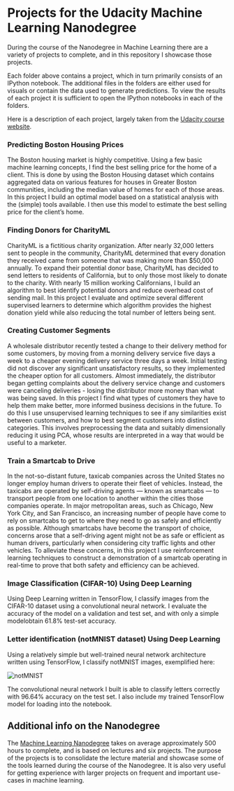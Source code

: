 # Projects for the Udacity Machine Learning Nanodegree

During the course of the Nanodegree in Machine Learning there are a variety of projects to complete, and in this repository I showcase those projects. 

Each folder above contains a project, which in turn primarily consists of an IPython notebook. The additional files in the folders are either used for visuals or contain the data used to generate predictions. To view the results of each project it is sufficient to open the IPython notebooks in each of the folders.

Here is a description of each project, largely taken from the [Udacity course website](https://www.udacity.com/course/machine-learning-engineer-nanodegree--nd009).

### Predicting Boston Housing Prices

The Boston housing market is highly competitive. Using a few basic machine learning concepts, I find the best selling price for the home of a client. This is done by using the Boston Housing dataset which contains aggregated data on various features for houses in Greater Boston communities, including the median value of homes for each of those areas. In this project I build an optimal model based on a statistical analysis with the (simple) tools available. I then use this model to estimate the best selling price for the client’s home.

### Finding Donors for CharityML

CharityML is a fictitious charity organization. After nearly 32,000 letters sent to people in the community, CharityML determined that every donation they received came from someone that was making more than $50,000 annually. To expand their potential donor base, CharityML has decided to send letters to residents of California, but to only those most likely to donate to the charity. With nearly 15 million working Californians, I build an algorithm to best identify potential donors and reduce overhead cost of sending mail. In this project I evaluate and optimize several different supervised learners to determine which algorithm provides the highest donation yield while also reducing the total number of letters being sent.

### Creating Customer Segments

A wholesale distributor recently tested a change to their delivery method for some customers, by moving from a morning delivery service five days a week to a cheaper evening delivery service three days a week. Initial testing did not discover any significant unsatisfactory results, so they implemented the cheaper option for all customers. Almost immediately, the distributor began getting complaints about the delivery service change and customers were canceling deliveries - losing the distributor more money than what was being saved. In this project I find what types of customers they have to help them make better, more informed business decisions in the future. To do this I use unsupervised learning techniques to see if any similarities exist between customers, and how to best segment customers into distinct categories.  This involves preprocessing the data and suitably dimensionally reducing it using PCA, whose results are interpreted in a way that would be useful to a marketer.

### Train a Smartcab to Drive

In the not-so-distant future, taxicab companies across the United States no longer employ human drivers to operate their fleet of vehicles. Instead, the taxicabs are operated by self-driving agents — known as smartcabs — to transport people from one location to another within the cities those companies operate. In major metropolitan areas, such as Chicago, New York City, and San Francisco, an increasing number of people have come to rely on smartcabs to get to where they need to go as safely and efficiently as possible. Although smartcabs have become the transport of choice, concerns arose that a self-driving agent might not be as safe or efficient as human drivers, particularly when considering city traffic lights and other vehicles. To alleviate these concerns, in this project I use reinforcement learning techniques to construct a demonstration of a smartcab operating in real-time to prove that both safety and efficiency can be achieved.

### Image Classification (CIFAR-10) Using Deep Learning

Using Deep Learning written in TensorFlow, I classify images from the CIFAR-10 dataset using a convolutional neural network. I evaluate the accuracy of the model on a validation and test set, and with only a simple modelobtain 61.8% test-set accuracy.

### Letter identification (notMNIST dataset) Using Deep Learning

Using a relatively simple but well-trained neural network architecture written using TensorFlow, I classify notMNIST images, exemplified here:

![notMNIST](http://personalpages.to.infn.it/~dgalloni/notMNIST.png)

The convolutional neural network I built is able to classify letters correctly with 96.64% accuracy on the test set. I also include my trained TensorFlow model for loading into the notebook.

## Additional info on the Nanodegree

The [Machine Learning Nanodegree](https://www.udacity.com/course/machine-learning-engineer-nanodegree--nd009) takes on average approximately 500 hours to complete, and is based on lectures and six projects. The purpose of the projects is to consolidate the lecture material and showcase some of the tools learned during the course of the Nanodegree. It is also very useful for getting experience with larger projects on frequent and important use-cases in machine learning.
